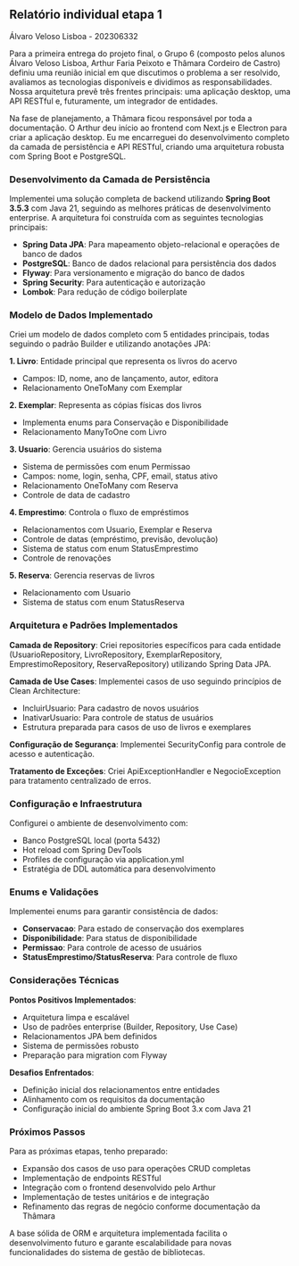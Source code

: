 ## **Relatório individual etapa 1**   
Álvaro Veloso Lisboa - 202306332

Para a primeira entrega do projeto final, o Grupo 6 (composto pelos alunos Álvaro Veloso Lisboa, Arthur Faria Peixoto e Thâmara Cordeiro de Castro) definiu uma reunião inicial em que discutimos o problema a ser resolvido, avaliamos as tecnologias disponíveis e dividimos as responsabilidades. Nossa arquitetura prevê três frentes principais: uma aplicação desktop, uma API RESTful e, futuramente, um integrador de entidades.

Na fase de planejamento, a Thâmara ficou responsável por toda a documentação. O Arthur deu início ao frontend com Next.js e Electron para criar a aplicação desktop. Eu me encarreguei do desenvolvimento completo da camada de persistência e API RESTful, criando uma arquitetura robusta com Spring Boot e PostgreSQL.

### **Desenvolvimento da Camada de Persistência**

Implementei uma solução completa de backend utilizando **Spring Boot 3.5.3** com Java 21, seguindo as melhores práticas de desenvolvimento enterprise. A arquitetura foi construída com as seguintes tecnologias principais:

- **Spring Data JPA**: Para mapeamento objeto-relacional e operações de banco de dados
- **PostgreSQL**: Banco de dados relacional para persistência dos dados
- **Flyway**: Para versionamento e migração do banco de dados
- **Spring Security**: Para autenticação e autorização
- **Lombok**: Para redução de código boilerplate

### **Modelo de Dados Implementado**

Criei um modelo de dados completo com 5 entidades principais, todas seguindo o padrão Builder e utilizando anotações JPA:

**1. Livro**: Entidade principal que representa os livros do acervo
- Campos: ID, nome, ano de lançamento, autor, editora
- Relacionamento OneToMany com Exemplar

**2. Exemplar**: Representa as cópias físicas dos livros
- Implementa enums para Conservação e Disponibilidade
- Relacionamento ManyToOne com Livro

**3. Usuario**: Gerencia usuários do sistema
- Sistema de permissões com enum Permissao
- Campos: nome, login, senha, CPF, email, status ativo
- Relacionamento OneToMany com Reserva
- Controle de data de cadastro

**4. Emprestimo**: Controla o fluxo de empréstimos
- Relacionamentos com Usuario, Exemplar e Reserva
- Controle de datas (empréstimo, previsão, devolução)
- Sistema de status com enum StatusEmprestimo
- Controle de renovações

**5. Reserva**: Gerencia reservas de livros
- Relacionamento com Usuario
- Sistema de status com enum StatusReserva

### **Arquitetura e Padrões Implementados**

**Camada de Repository**: Criei repositories específicos para cada entidade (UsuarioRepository, LivroRepository, ExemplarRepository, EmprestimoRepository, ReservaRepository) utilizando Spring Data JPA.

**Camada de Use Cases**: Implementei casos de uso seguindo princípios de Clean Architecture:
- IncluirUsuario: Para cadastro de novos usuários
- InativarUsuario: Para controle de status de usuários
- Estrutura preparada para casos de uso de livros e exemplares

**Configuração de Segurança**: Implementei SecurityConfig para controle de acesso e autenticação.

**Tratamento de Exceções**: Criei ApiExceptionHandler e NegocioException para tratamento centralizado de erros.

### **Configuração e Infraestrutura**

Configurei o ambiente de desenvolvimento com:
- Banco PostgreSQL local (porta 5432)
- Hot reload com Spring DevTools
- Profiles de configuração via application.yml
- Estratégia de DDL automática para desenvolvimento

### **Enums e Validações**

Implementei enums para garantir consistência de dados:
- **Conservacao**: Para estado de conservação dos exemplares
- **Disponibilidade**: Para status de disponibilidade
- **Permissao**: Para controle de acesso de usuários
- **StatusEmprestimo/StatusReserva**: Para controle de fluxo

### **Considerações Técnicas**

**Pontos Positivos Implementados**:
- Arquitetura limpa e escalável
- Uso de padrões enterprise (Builder, Repository, Use Case)
- Relacionamentos JPA bem definidos
- Sistema de permissões robusto
- Preparação para migration com Flyway

**Desafios Enfrentados**:
- Definição inicial dos relacionamentos entre entidades
- Alinhamento com os requisitos da documentação
- Configuração inicial do ambiente Spring Boot 3.x com Java 21

### **Próximos Passos**

Para as próximas etapas, tenho preparado:
- Expansão dos casos de uso para operações CRUD completas
- Implementação de endpoints RESTful
- Integração com o frontend desenvolvido pelo Arthur
- Implementação de testes unitários e de integração
- Refinamento das regras de negócio conforme documentação da Thâmara

A base sólida de ORM e arquitetura implementada facilita o desenvolvimento futuro e garante escalabilidade para novas funcionalidades do sistema de gestão de bibliotecas.
